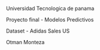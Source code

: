 Universidad Tecnologica de panama

Proyecto final - Modelos Predictivos

Dataset - Adidas Sales US

Otman Monteza
